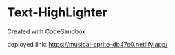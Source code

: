 # Text-HighLighter
Created with CodeSandbox

deployed link: https://musical-sprite-db47e0.netlify.app/
